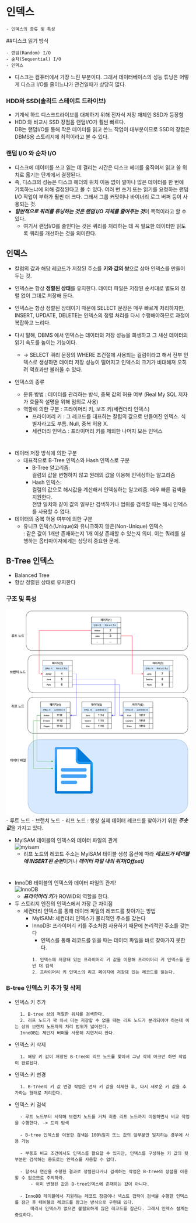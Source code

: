 # 인덱스
```text
- 인덱스의 종류 및 특성
```

##디스크 읽기 방식
```text
- 랜덤(Random) I/O
- 순차(Sequential) I/O
- 인덱스
```
- 디스크는 컴퓨터에서 가장 느린 부분이다. 그래서 데이터베이스의 성능 튜닝은 어떻게 디스크 I/O를 줄이느냐가 관건일때가 상당히 많다.  

### HDD와 SSD(솔리드 스테이트 드라이브)
- 기계식 하드 디스크드라이브를 대체하기 위해 전자식 저장 채체인 SSD가 등장함
- HDD 와 비교시 SSD 장점음 랜덤I/O가 훨씬 빠르다.  
  DB는 랜덤I/O를 통해 작은 데이터를 읽고 쓴느 작업이 대부분이므로 SSD의 장점은 DBMS용 스토리지에 최적이라고 볼 수 있다. 

### 랜덤 I/O 와 순차 I/O
- 디스크에 데이터를 쓰고 읽는 데 걸리는 시간은 디스크 헤더를 움직여서 읽고 쓸 위치로 옮기는 단계에서 결정된다.
- 즉, 디스크의 성능은 디스크 헤더의 위치 이동 없이 얼마나 많은 데이터를 한 번에 기록하느냐에 의해 결정된다고 볼 수 있다. 
여러 번 쓰기 또는 읽기를 요청하는 랜덤 I/O 작업이 부하가 훨씬 더 크다. 그래서 그룹 커밋이나 바이너리 로그 버퍼 등이 사용되는 것.
- ***일반적으로 쿼리를 튜닝하는 것은 랜덤 I/O 자체를 줄여주는 것***이 목적이라고 할 수 있다.
  - 여기서 랜덤I/O를 줄인다는 것은 쿼리를 처리하는 데 꼭 필요한 데이터만 읽도록 쿼리를 개선하는 것을 의미한다.

## 인덱스
- 칼럼의 값과 해당 레코드가 저장된 주소를 **키와 값의 쌍**으로 삼아 인덱스를 만들어 두는 것.
- 인덱스는 항상 **정렬된 상태**를 유지한다. 데이터 파일은 저장된 순서대로 별도의 정렬 없이 그대로 저장해 둔다.

- 인덱스는 항상 정렬된 상태이기 때문에 SELECT 문장은 매우 빠르게 처리하지만,  
  INSERT, UPDATE, DELETE는 인덱스의 정렬 처리를 다시 수행해야하므로 과정이 복잡하고 느리다. 
- 다시 말해, DBMS 에서 인덱스는 데이터의 저장 성능을 희생하고 그 새신 데이터의 읽기 속도를 높이는 기능이다.
  - -> SELECT 쿼리 문장의 WHERE 조건절에 사용되는 컬럼이라고 해서 전부 인덱스로 생성하면 데이터 저장 성능이 떨어지고 인덱스의 크기가 비대해져 오히려 역효과만 불러올 수 있다.
- 인덱스의 종류
  - 분류 방법 : 데이터를 관리하는 방식, 중복 값의 허용 여부 (Real My SQL 저자가 효율적 설명을 위해 임의로 사용)
  - 역할에 의한 구분 : 프라이머리 키, 보조 키(세컨더리 인덱스)
    - 프라이머리 키 : 그 레코드를 대표하는 칼럼의 값으로 만들어진 인덱스. 식별자라고도 부름. Null, 중복 허용 X.
    - 세컨더리 인덱스 : 프라이머리 키를 제외한 나머지 모든 인덱스
#
- 데이터 저장 방식에 의한 구분
  - 대표적으로 B-Tree 인덱스와 Hash 인덱스로 구분
    - B-Tree 알고리즘:  
      컬럼의 값을 변형하지 않고 원래의 값을 이용해 인덱싱하는 알고리즘
    - Hash 인덱스:  
        컬럼의 값으로 해시값을 계산해서 인덱싱하는 알고리즘. 매우 빠른 검색을 지원한다.  
        전방 일치와 같이 값의 일부만 검색하거나 범위를 검색할 때는 해시 인덱스를 사용할 수 없다. 
- 데이터의 중복 허용 여부에 의한 구분
  - 유니크 인덱스(Unique)와 유니크하지 않은(Non-Unique) 인덱스  
    : 같은 값이 1개만 존재하는지 1개 이상 존재할 수 있는지 의미. 이는 쿼리를 실행하는 옵티마이저에게는 상당히 중요한 문제.

## B-Tree 인덱스
- Balanced Tree
- 항상 정렬된 상태로 유지한다
### 구조 및 특성
  ![img.png](images/b-tree_structure.png)
    - 루트 노드
    - 브랜치 노드
    - 리프 노드 : 항상 실제 데이터 레코드를 찾아가기 위한 ***주솟값***을 가지고 있다.

- MyISAM 테이블의 인덱스와 데이터 파일의 관계  
  ![myisam](https://www.callibrity.com/hs-fs/hubfs/image-4.png?width=1146&name=image-4.png)
  - 리프 노드의 레코드 주소는 MyISAM 테이블 생성 옵션에 따라 ***레코드가 테이블에 INSERT된 순번***이거나 ***데이터 파일 내의 위치(Offset)***
  #
- InnoDB 테이블의 인덱스와 데이터 파일의 관계!  
  ![InnoDB](https://www.callibrity.com/hs-fs/hubfs/image-5.png?width=1000&name=image-5.png)  
  - ***프라이머리 키***가 ROWID의 역할을 한다.
- 두 스토리지 엔진의 인덱스에서 가장 큰 차이점
  - 세컨더리 인덱스를 통해 데이터 파일의 레코드를 찾아가는 방법
    - MyISAM: 세컨더리 인덱스가 물리적인 주소를 갖는다
    - InnoDB: 프라이머리 키를 주소처럼 사용하기 때문에 논리적인 주소를 갖는다
        - 인덱스를 통해 레코드를 읽을 때는 데이터 파일을 바로 찾아가지 못한다.
        ```
      1. 인덱스에 저장돼 있는 프라이머리 키 값을 이용해 프라이머리 키 인덱스를 한 번 더 검색
      2. 프라이머리 키 인덱스의 리프 페이지에 저장돼 있는 레코드를 읽는다.
      ```

### B-tree 인덱스 키 추가 및 삭제
- 인덱스 키 추가
  ```text
    1. B-tree 상의 적절한 위치를 검색한다.
    2. 리프 노드가 꽉 차서 더는 저장할 수 없을 때는 리프 노드가 분리되어야 하는데 이는 상위 브랜치 노드까지 처리 범위가 넓어진다.
    InnoDB는 체인지 버퍼를 사용해 지연처리 한다.
    ```

- 인덱스 키 삭제
  ```text
    1. 해당 키 값이 저장된 B-tree의 리프 노드를 찾아서 그냥 삭제 마크만 하면 작업이 완료된다.
    ```
  
- 인덱스 키 변경
  ```text
    1. B-tree의 키 값 변경 작업은 먼저 키 값을 삭제한 후, 다시 새로운 키 값을 추가하는 형태로 처리한다. 
    ``` 
  
- 인덱스 키 검색
  ```text
    - 루트 노드부터 시작해 브랜치 노드를 거쳐 최종 리프 노드까지 이동하면서 비교 작업을 수행한다. -> 트리 탐색
  
    - B-tree 인덱스를 이용한 검색은 100%일치 또느 값의 앞부분만 일치하는 경우에 사용 가능
  
    - 부등호 비교 조건에서도 인덱스를 활요할 수 있지만, 인덱스를 구성하는 키 값의 뒷부분만 검색하는 용도로는 인덱스를 사용할 수 없다.
   
    - 함수나 연산을 수행한 결과로 정렬한다거나 검색하는 작업은 B-tree의 장점을 이용할 수 없으므로 주의하라.
        - 이미 변형된 값은 B-tree인덱스에 존재하는 값이 아니다. 
  
    - InnoDB 테이블에서 지원하는 레코드 잠금이나 넥스트 갭락이 검색을 수행한 인덱스를 잠근 후 테이블의 레코드를 잠그는 방식으로 구현돼 있다. 
        따라서 인덱스가 없으면 불필요하게 많은 레코드를 잠근다. 그래서 인덱스 설계는 중요하다.
    ``` 